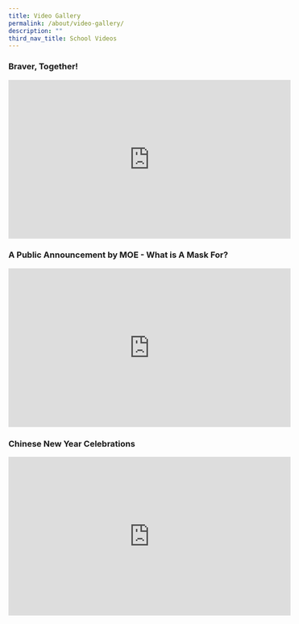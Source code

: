 ```yaml
---
title: Video Gallery
permalink: /about/video-gallery/
description: ""
third_nav_title: School Videos
---
```

### Braver, Together!

<iframe width="560" height="315" src="https://www.youtube.com/embed/yyah-l3GBh0" title="YouTube video player" frameborder="0" allow="accelerometer; autoplay; clipboard-write; encrypted-media; gyroscope; picture-in-picture" allowfullscreen></iframe>

### A Public Announcement by MOE - What is A Mask For?

<iframe width="560" height="315" src="https://www.youtube.com/embed/KdgCCXlQqxo" title="YouTube video player" frameborder="0" allow="accelerometer; autoplay; clipboard-write; encrypted-media; gyroscope; picture-in-picture" allowfullscreen></iframe>

### Chinese New Year Celebrations

<iframe width="560" height="315" src="https://www.youtube.com/embed/s4DujtN6WUQ" title="YouTube video player" frameborder="0" allow="accelerometer; autoplay; clipboard-write; encrypted-media; gyroscope; picture-in-picture" allowfullscreen></iframe>
